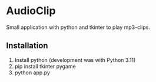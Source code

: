 # AudioClip
Small application with python and tkinter to play mp3-clips.

## Installation
1. Install python (development was with Python 3.11)
2. pip install tkinter pygame
3. python app.py
